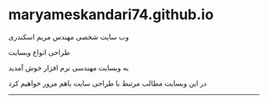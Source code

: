 # maryameskandari74.github.io
وب سایت شخصی مهندس مریم اسکندری
   <body>
    </body>
    طراحی انواع وبسایت
<p>به وبسایت مهندسی نرم افزار خوش آمدید </p>
    <p>در این وبسایت مطالب مرتبط با طراحی سایت باهم مرور خواهیم کرد</p>
    <hr>
    

